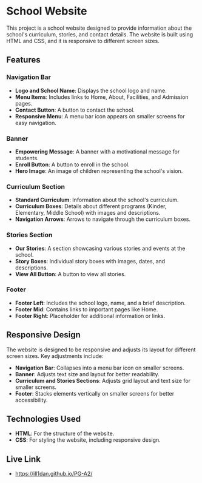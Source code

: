# School Website

This project is a school website designed to provide information about the school's curriculum, stories, and contact details. The website is built using HTML and CSS, and it is responsive to different screen sizes.

## Features

### Navigation Bar
- **Logo and School Name**: Displays the school logo and name.
- **Menu Items**: Includes links to Home, About, Facilities, and Admission pages.
- **Contact Button**: A button to contact the school.
- **Responsive Menu**: A menu bar icon appears on smaller screens for easy navigation.

### Banner
- **Empowering Message**: A banner with a motivational message for students.
- **Enroll Button**: A button to enroll in the school.
- **Hero Image**: An image of children representing the school's vision.

### Curriculum Section
- **Standard Curriculum**: Information about the school's curriculum.
- **Curriculum Boxes**: Details about different programs (Kinder, Elementary, Middle School) with images and descriptions.
- **Navigation Arrows**: Arrows to navigate through the curriculum boxes.

### Stories Section
- **Our Stories**: A section showcasing various stories and events at the school.
- **Story Boxes**: Individual story boxes with images, dates, and descriptions.
- **View All Button**: A button to view all stories.

### Footer
- **Footer Left**: Includes the school logo, name, and a brief description.
- **Footer Mid**: Contains links to important pages like Home.
- **Footer Right**: Placeholder for additional information or links.

## Responsive Design
The website is designed to be responsive and adjusts its layout for different screen sizes. Key adjustments include:
- **Navigation Bar**: Collapses into a menu bar icon on smaller screens.
- **Banner**: Adjusts text size and layout for better readability.
- **Curriculum and Stories Sections**: Adjusts grid layout and text size for smaller screens.
- **Footer**: Stacks elements vertically on smaller screens for better accessibility.

## Technologies Used
- **HTML**: For the structure of the website.
- **CSS**: For styling the website, including responsive design.

## Live Link
- https://ill1dan.github.io/PG-A2/